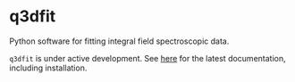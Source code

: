 # q3dfit
Python software for fitting integral field spectroscopic data.

`q3dfit` is under active development. See
[here](https://q3dfit.readthedocs.io/en/latest/) for the latest
documentation, including installation.
